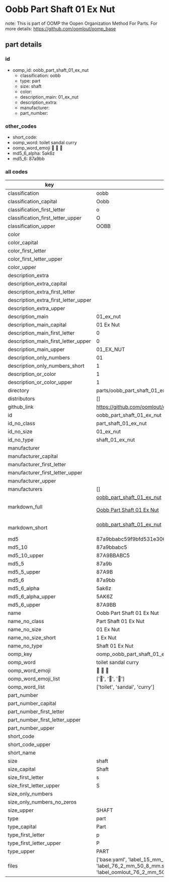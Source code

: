 # Oobb Part Shaft 01 Ex Nut  

note: This is part of OOMP the Oopen Organization Method For Parts. For more details: https://github.com/oomlout/oomp_base

##  part details





### id
* oomp_id: oobb_part_shaft_01_ex_nut
  * classification: oobb
  * type: part
  * size: shaft
  * color: 
  * description_main: 01_ex_nut
  * description_extra: 
  * manufacturer: 
  * part_number: 

### other_codes
* short_code: 
* oomp_word: toilet sandal curry
* oomp_word_emoji :toilet: :sandal: :curry:
* md5_6_alpha: 5ak6z
* md5_6: 87a9bb

### all codes 
| key | value |  
| --- | --- |  
| classification | oobb |  
| classification_capital | Oobb |  
| classification_first_letter | o |  
| classification_first_letter_upper | O |  
| classification_upper | OOBB |  
| color |  |  
| color_capital |  |  
| color_first_letter |  |  
| color_first_letter_upper |  |  
| color_upper |  |  
| description_extra |  |  
| description_extra_capital |  |  
| description_extra_first_letter |  |  
| description_extra_first_letter_upper |  |  
| description_extra_upper |  |  
| description_main | 01_ex_nut |  
| description_main_capital | 01 Ex Nut |  
| description_main_first_letter | 0 |  
| description_main_first_letter_upper | 0 |  
| description_main_upper | 01_EX_NUT |  
| description_only_numbers | 01 |  
| description_only_numbers_short | 1 |  
| description_or_color | 1 |  
| description_or_color_upper | 1 |  
| directory | parts/oobb_part_shaft_01_ex_nut |  
| distributors | [] |  
| github_link | https://github.com/oomlout/oomlout_oomp_part_src/tree/main/parts/oobb_part_shaft_01_ex_nut/working |  
| id | oobb_part_shaft_01_ex_nut |  
| id_no_class | part_shaft_01_ex_nut |  
| id_no_size | 01_ex_nut |  
| id_no_type | shaft_01_ex_nut |  
| manufacturer |  |  
| manufacturer_capital |  |  
| manufacturer_first_letter |  |  
| manufacturer_first_letter_upper |  |  
| manufacturer_upper |  |  
| manufacturers | [] |  
| markdown_full | [oobb_part_shaft_01_ex_nut](https://github.com/oomlout/oomlout_oomp_part_src/tree/main/parts/oobb_part_shaft_01_ex_nut/working)<br>[](https://github.com/oomlout/oomlout_oomp_part_src/tree/main/parts/oobb_part_shaft_01_ex_nut/working)<br>[Oobb Part Shaft 01 Ex Nut](https://github.com/oomlout/oomlout_oomp_part_src/tree/main/parts/oobb_part_shaft_01_ex_nut/working)<br><br> |  
| markdown_short | [oobb_part_shaft_01_ex_nut](https://github.com/oomlout/oomlout_oomp_part_src/tree/main/parts/oobb_part_shaft_01_ex_nut/working)<br><br> |  
| md5 | 87a9bbabc59f9bfd531e306141af9579 |  
| md5_10 | 87a9bbabc5 |  
| md5_10_upper | 87A9BBABC5 |  
| md5_5 | 87a9b |  
| md5_5_upper | 87A9B |  
| md5_6 | 87a9bb |  
| md5_6_alpha | 5ak6z |  
| md5_6_alpha_upper | 5AK6Z |  
| md5_6_upper | 87A9BB |  
| name | Oobb Part Shaft 01 Ex Nut |  
| name_no_class | Part Shaft 01 Ex Nut |  
| name_no_size | 01 Ex Nut |  
| name_no_size_short | 1 Ex Nut |  
| name_no_type | Shaft 01 Ex Nut |  
| oomp_key | oomp_oobb_part_shaft_01_ex_nut |  
| oomp_word | toilet sandal curry |  
| oomp_word_emoji | :toilet: :sandal: :curry: |  
| oomp_word_emoji_list | [':toilet:', ':sandal:', ':curry:'] |  
| oomp_word_list | ['toilet', 'sandal', 'curry'] |  
| part_number |  |  
| part_number_capital |  |  
| part_number_first_letter |  |  
| part_number_first_letter_upper |  |  
| part_number_upper |  |  
| short_code |  |  
| short_code_upper |  |  
| short_name |  |  
| size | shaft |  
| size_capital | Shaft |  
| size_first_letter | s |  
| size_first_letter_upper | S |  
| size_only_numbers |  |  
| size_only_numbers_no_zeros |  |  
| size_upper | SHAFT |  
| type | part |  
| type_capital | Part |  
| type_first_letter | p |  
| type_first_letter_upper | P |  
| type_upper | PART |  
| files | ['base.yaml', 'label_15_mm_30_mm.pdf', 'label_15_mm_30_mm.svg', 'label_76_2_mm_50_8_mm.pdf', 'label_76_2_mm_50_8_mm.svg', 'label_oomlout_76_2_mm_50_8_mm.pdf', 'label_oomlout_76_2_mm_50_8_mm.svg', 'readme.md', 'working.json', 'working.yaml'] |  
